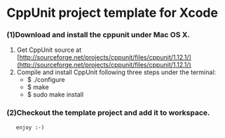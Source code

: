 CppUnit project template for Xcode
==================================

### (1)Download and install the cppunit under Mac OS X.
   1. Get CppUnit source at [http://sourceforge.net/projects/cppunit/files/cppunit/1.12.1/](http://sourceforge.net/projects/cppunit/files/cppunit/1.12.1/)
   2. Compile and install CppUnit following three steps under the terminal:  
       * $ ./configure
       * $ make
       * $ sudo make install
       
### (2)Checkout the template project and add it to workspace.
       enjoy :-)